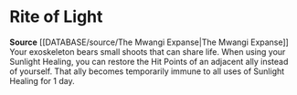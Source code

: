 ﻿---
id: '162'
name: Rite of Light
rarity: Common
source: '[[DATABASE/source/The Mwangi Expanse|The Mwangi Expanse]]'
type: Heritage

---
# Rite of Light

**Source** [[DATABASE/source/The Mwangi Expanse|The Mwangi Expanse]] 
Your exoskeleton bears small shoots that can share life. When using your Sunlight Healing, you can restore the Hit Points of an adjacent ally instead of yourself. That ally becomes temporarily immune to all uses of Sunlight Healing for 1 day.